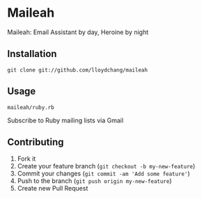 # Maileah

Maileah: Email Assistant by day, Heroine by night

## Installation

    git clone git://github.com/lloydchang/maileah

## Usage

    maileah/ruby.rb

Subscribe to Ruby mailing lists via Gmail

## Contributing

1. Fork it
2. Create your feature branch (`git checkout -b my-new-feature`)
3. Commit your changes (`git commit -am 'Add some feature'`)
4. Push to the branch (`git push origin my-new-feature`)
5. Create new Pull Request

